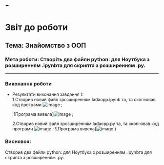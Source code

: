 # -
# Звіт до роботи
## Тема: Знайомство з ООП
### Мета роботи: Створіть два файли python: для Ноутбука з розширенням .ipynbта для скрипта з розширенням .py.
---
### Виконання роботи
- Результати виконання завдання 1:  
    1.Створив новий файл зрозширенням ladaopp.ipynb та, та скопіював код програми ![image](https://user-images.githubusercontent.com/111452438/201654783-213110d4-ac0b-43d0-859c-3cf723e0d95c.png)
 ;
    
    ![Програма вивела]![image](https://user-images.githubusercontent.com/111452438/201654888-7b5d69c0-0a6b-444e-9f46-841f43c4e147.png)
 ; 
    
    2.Створив новий файл зрозширенням ladaopp.py та, та скопіював код програми ![image](https://user-images.githubusercontent.com/111452438/201654958-2cc34bed-407e-4122-814c-5901620483c5.png)
 ;
    ![Програма вивела]![image](https://user-images.githubusercontent.com/111452438/201655094-d80a8658-4c07-47dd-b3cc-fd723055b670.png)
)


### Висновок: 
Створив два файли python: для Ноутбука з розширенням .ipynbта для скрипта з розширенням .py.
